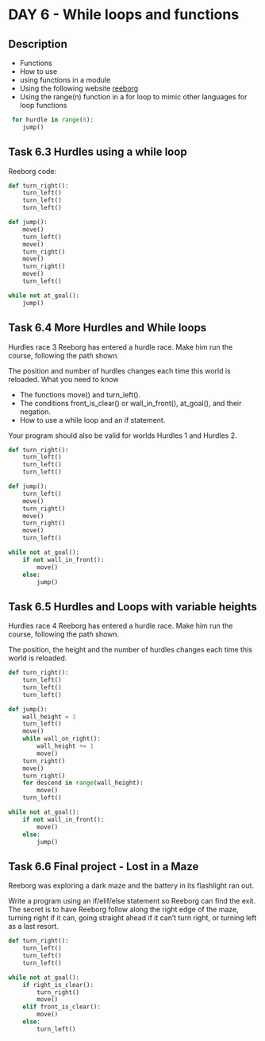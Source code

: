 # DAY 6 - While loops and functions

## Description

* Functions
* How to use
* using functions in a module
* Using the following website [reeborg](https://reeborg.ca/reeborg.html?lang=en&mode=python&menu=worlds%2Fmenus%2Freeborg_intro_en.json&name=Hurdle%201&url=worlds%2Ftutorial_en%2Fhurdle1.json)
* Using the range(n) function in a for loop to mimic other languages for loop functions

```python
 for hurdle in range(6):
    jump()
```

## Task 6.3 Hurdles using a while loop

Reeborg code:

```python
def turn_right():
    turn_left()
    turn_left()
    turn_left()

def jump():
    move()
    turn_left()
    move()
    turn_right()
    move()
    turn_right()
    move()
    turn_left()

while not at_goal():
    jump()
```

## Task 6.4 More Hurdles and While loops

Hurdles race 3
Reeborg has entered a hurdle race. Make him run the course, following the path shown.

The position and number of hurdles changes each time this world is reloaded.
What you need to know

* The functions move() and turn_left().
* The conditions front_is_clear() or wall_in_front(), at_goal(), and their negation.
* How to use a while loop and an if statement.

Your program should also be valid for worlds Hurdles 1 and Hurdles 2.

```python
def turn_right():
    turn_left()
    turn_left()
    turn_left()

def jump():
    turn_left()
    move()
    turn_right()
    move()
    turn_right()
    move()
    turn_left()

while not at_goal():
    if not wall_in_front():
        move()
    else:
        jump()
```

## Task 6.5 Hurdles and Loops with variable heights

Hurdles race 4
Reeborg has entered a hurdle race. Make him run the course, following the path shown.

The position, the height and the number of hurdles changes each time this world is reloaded.

```python
def turn_right():
    turn_left()
    turn_left()
    turn_left()

def jump():
    wall_height = 1
    turn_left()
    move()
    while wall_on_right():
        wall_height += 1
        move()
    turn_right()
    move()
    turn_right()
    for descend in range(wall_height):
        move()
    turn_left()

while not at_goal():
    if not wall_in_front():
        move()
    else:
        jump()
```

## Task 6.6 Final project - Lost in a Maze

Reeborg was exploring a dark maze and the battery in its flashlight ran out.

Write a program using an if/elif/else statement so Reeborg can find the exit. The secret is to have Reeborg follow along the right edge of the maze, turning right if it can, going straight ahead if it can’t turn right, or turning left as a last resort.

```python
def turn_right():
    turn_left()
    turn_left()
    turn_left()

while not at_goal():
    if right_is_clear():
        turn_right()
        move()
    elif front_is_clear():
        move()
    else:
        turn_left()
```
